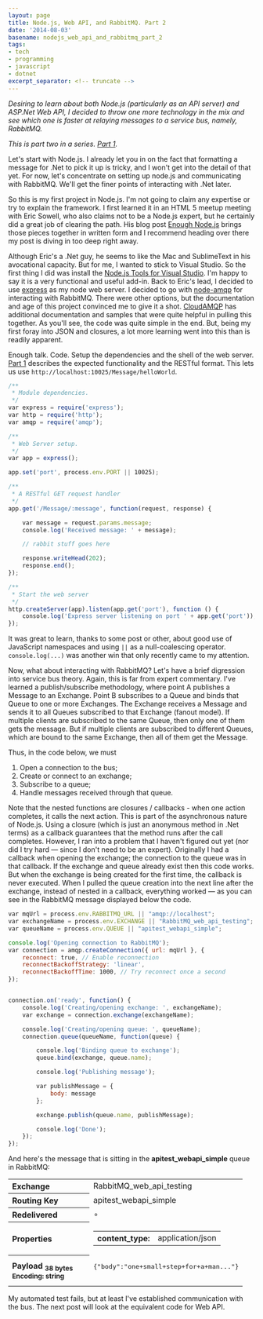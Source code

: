 ```yaml
---
layout: page
title: Node.js, Web API, and RabbitMQ. Part 2
date: '2014-08-03'
basename: nodejs_web_api_and_rabbitmq_part_2
tags:
- tech
- programming
- javascript
- dotnet
excerpt_separator: <!-- truncate -->
---
```


_Desiring to learn about both Node.js (particularly as an API server) and
ASP.Net Web API, I decided to throw one more technology in the mix and see which
one is faster at relaying messages to a service bus, namely, RabbitMQ._

_This is part two in a series. [Part 1](/archive/2014/07/29/nodejs_web_api_and_rabbitmq_part_1/)._

Let's start with Node.js. I already let you in on the fact that formatting a
message for .Net to pick it up is tricky, and I won't get into the detail of
that yet. For now, let's concentrate on setting up node.js and communicating
with RabbitMQ. We'll get the finer points of interacting with .Net later.

<!-- truncate -->

So this is my first project in Node.js. I'm not going to claim any expertise or
try to explain the framework. I first learned it in an HTML 5 meetup meeting
with Eric Sowell, who also claims not to be a Node.js expert, but he certainly
did a great job of clearing the path. His blog post [Enough Node.js](http://ericsowell.com/blog/2014/6/16/enough-node)
brings those pieces together in written form and I recommend heading over there
my post is diving in too deep right away.

Although Eric's a .Net guy, he seems to like the Mac and SublimeText in his
avocational capacity. But for me, I wanted to stick to Visual Studio. So the
first thing I did was install the [Node.js Tools for Visual Studio](https://nodejstools.codeplex.com/).
I'm happy to say it is a very functional and useful add-in. Back to Eric's lead,
I decided to use [express](http://expressjs.com/) as my node web
server. I decided to go with [node-amqp](https://github.com/postwait/node-amqp) for interacting with
RabbitMQ. There were other options, but the documentation and age of this
project convinced me to give it a shot. [CloudAMQP](http://www.cloudamqp.com/docs/nodejs.html) has additional
documentation and samples that were quite helpful in pulling this together. As
you'll see, the code was quite simple in the end. But, being my first foray into
JSON and closures, a lot more learning went into this than is readily apparent.

Enough talk. Code. Setup the dependencies and the shell of the web server. [Part
1](/archive/2014/07/29/nodejs_web_api_and_rabbitmq_part_1/) describes the expected functionality and the RESTful format. This lets us
use `http://localhost:10025/Message/helloWorld`.

```javascript
/**
 * Module dependencies.
 */
var express = require('express');
var http = require('http');
var amqp = require('amqp');

/**
 * Web Server setup.
 */
var app = express();

app.set('port', process.env.PORT || 10025);

/**
 * A RESTful GET request handler
 */
app.get('/Message/:message', function(request, response) {

    var message = request.params.message;
    console.log('Received message: ' + message);

    // rabbit stuff goes here

    response.writeHead(202);
    response.end();
});

/**
 * Start the web server
 */
http.createServer(app).listen(app.get('port'), function () {
    console.log('Express server listening on port ' + app.get('port'));
});
```

It was great to learn, thanks to some post or other, about good use of
JavaScript namespaces and using `||` as a null-coalescing operator.
`console.log(...)` was another win that only recently came to my attention.

Now, what about interacting with RabbitMQ? Let's have a brief digression into
service bus theory. Again, this is far from expert commentary. I've learned a
publish/subscribe methodology, where point A publishes a Message to an Exchange.
Point B subscribes to a Queue and binds that Queue to one or more Exchanges. The
Exchange receives a Message and sends it to all Queues subscribed to that
Exchange (fanout model). If multiple clients are subscribed to the same Queue,
then only one of them gets the message. But if multiple clients are subscribed
to different Queues, which are bound to the same Exchange, then all of them get
the Message.

Thus, in the code below, we must

<ol>
<li>Open a connection to the bus; </li>
<li>Create or connect to an exchange;</li>
<li>Subscribe to a queue;</li>
<li>Handle messages received through that queue.</li>
</ol>

Note that the nested functions are closures / callbacks - when one action
completes, it calls the next action. This is part of the asynchronous nature of
Node.js. Using a closure (which is just an anonymous method in .Net terms) as a
callback guarantees that the method runs after the call completes. However, I
ran into a problem that I haven't figured out yet (nor did I try hard &mdash;
since I don't need to be an expert). Originally I had a callback when opening
the exchange; the connection to the queue was in that callback. If the exchange
and queue already exist then this code works. But when the exchange is being
created for the first time, the callback is never executed. When I pulled the
queue creation into the next line after the exchange, instead of nested in a
callback, everything worked &mdash; as you can see in the RabbitMQ message
displayed below the code.

```javascript
var mqUrl = process.env.RABBITMQ_URL || "amqp://localhost";
var exchangeName = process.env.EXCHANGE || "RabbitMQ_web_api_testing";
var queueName = process.env.QUEUE || "apitest_webapi_simple";

console.log('Opening connection to RabbitMQ');
var connection = amqp.createConnection({ url: mqUrl }, {
    reconnect: true, // Enable reconnection
    reconnectBackoffStrategy: 'linear',
    reconnectBackoffTime: 1000, // Try reconnect once a second
});


connection.on('ready', function() {
    console.log('Creating/opening exchange: ', exchangeName);
    var exchange = connection.exchange(exchangeName);

    console.log('Creating/opening queue: ', queueName);
    connection.queue(queueName, function(queue) {

        console.log('Binding queue to exchange');
        queue.bind(exchange, queue.name);

        console.log('Publishing message');

        var publishMessage = {
            body: message
        };

        exchange.publish(queue.name, publishMessage);

        console.log('Done');
    });
});
```

And here's the message that is sitting in the **apitest_webapi_simple** queue in
RabbitMQ:

<table>
  <tr>
    <th align="left" width="150">Exchange</th>
    <td>RabbitMQ_web_api_testing</td>
  </tr>
  <tr>
    <th align="left">Routing Key</th>
    <td>apitest_webapi_simple</td>
  </tr>
  <tr>
    <th align="left">Redelivered</th>
    <td>&SmallCircle;</td>
  </tr>
  <tr>
    <th align="left">Properties</th>
    <td>
      <table class="mini">
        <tbody>
          <tr>
            <th>content_type:</th>
            <td>application/json</td>
          </tr>
        </tbody>
      </table>
    </td>
  </tr>
  <tr>
    <th align="left">Payload
    <sub>38 bytes</sub>
    <sub>Encoding: string</sub></th>
    <td>
      <pre>
{"body":"one+small+step+for+a+man..."}
    </td>
  </tr>
</table>

My automated test fails, but at least I've established communication with the
bus. The next post will look at the equivalent code for Web API.
